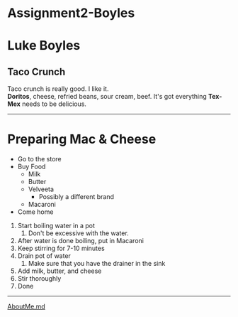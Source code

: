 # Assignment2-Boyles
# Luke Boyles
## Taco Crunch 
Taco crunch is really good. I like it. <br>
**Doritos**, cheese, refried beans, sour cream, beef. 
It's got everything **Tex-Mex** needs to be delicious.


---
# Preparing Mac & Cheese
* Go to the store
* Buy Food
    * Milk
    * Butter
    * Velveeta
        * Possibly a different brand
    * Macaroni
* Come home
1. Start boiling water in a pot
    1. Don't be excessive with the water.
2. After water is done boiling, put in Macaroni
3. Keep stirring for 7-10 minutes
4. Drain pot of water
    1. Make sure that you have the drainer in the sink
5. Add milk, butter, and cheese
6. Stir thoroughly 
7. Done

---

[AboutMe.md](AboutMe.md)